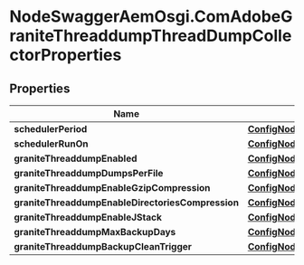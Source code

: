 # NodeSwaggerAemOsgi.ComAdobeGraniteThreaddumpThreadDumpCollectorProperties

## Properties

Name | Type | Description | Notes
------------ | ------------- | ------------- | -------------
**schedulerPeriod** | [**ConfigNodePropertyInteger**](ConfigNodePropertyInteger.md) |  | [optional] 
**schedulerRunOn** | [**ConfigNodePropertyDropDown**](ConfigNodePropertyDropDown.md) |  | [optional] 
**graniteThreaddumpEnabled** | [**ConfigNodePropertyBoolean**](ConfigNodePropertyBoolean.md) |  | [optional] 
**graniteThreaddumpDumpsPerFile** | [**ConfigNodePropertyInteger**](ConfigNodePropertyInteger.md) |  | [optional] 
**graniteThreaddumpEnableGzipCompression** | [**ConfigNodePropertyBoolean**](ConfigNodePropertyBoolean.md) |  | [optional] 
**graniteThreaddumpEnableDirectoriesCompression** | [**ConfigNodePropertyBoolean**](ConfigNodePropertyBoolean.md) |  | [optional] 
**graniteThreaddumpEnableJStack** | [**ConfigNodePropertyBoolean**](ConfigNodePropertyBoolean.md) |  | [optional] 
**graniteThreaddumpMaxBackupDays** | [**ConfigNodePropertyInteger**](ConfigNodePropertyInteger.md) |  | [optional] 
**graniteThreaddumpBackupCleanTrigger** | [**ConfigNodePropertyString**](ConfigNodePropertyString.md) |  | [optional] 


